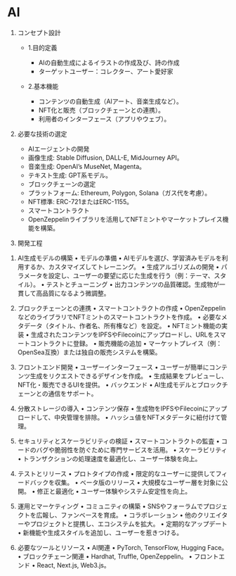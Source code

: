 # AI

1. コンセプト設計
   	- 1.目的定義
		- AIの自動生成によるイラストの作成及び、詩の作成
		- ターゲットユーザー：コレクター、アート愛好家
 
   	- 2.基本機能
		- コンテンツの自動生成（AIアート、音楽生成など）。
		- NFT化と販売（ブロックチェーンとの連携）。
		- 利用者のインターフェース（アプリやウェブ）。

2. 必要な技術の選定
	- AIエージェントの開発
	- 画像生成: Stable Diffusion, DALL-E, MidJourney API。
	- 音楽生成: OpenAI’s MuseNet, Magenta。
	- テキスト生成: GPT系モデル。
	- ブロックチェーンの選定
	- プラットフォーム: Ethereum, Polygon, Solana（ガス代を考慮）。
	- NFT標準: ERC-721またはERC-1155。
	- スマートコントラクト
	- OpenZeppelinライブラリを活用してNFTミントやマーケットプレイス機能を構築。

4. 開発工程

1) AI生成モデルの構築
	•	モデルの準備
	•	AIモデルを選び、学習済みモデルを利用するか、カスタマイズしてトレーニング。
	•	生成アルゴリズムの開発
	•	パラメータを設定し、ユーザーの要望に応じた生成を行う（例：テーマ、スタイル）。
	•	テストとチューニング
	•	出力コンテンツの品質確認。生成物が一貫して高品質になるよう微調整。

2) ブロックチェーンとの連携
	•	スマートコントラクトの作成
	•	OpenZeppelinなどのライブラリでNFTミントのスマートコントラクトを作成。
	•	必要なメタデータ（タイトル、作者名、所有権など）を設定。
	•	NFTミント機能の実装
	•	生成されたコンテンツをIPFSやFilecoinにアップロードし、URLをスマートコントラクトに登録。
	•	販売機能の追加
	•	マーケットプレイス（例：OpenSea互換）または独自の販売システムを構築。

3) フロントエンド開発
	•	ユーザーインターフェース
	•	ユーザーが簡単にコンテンツ生成をリクエストできるデザインを作成。
	•	生成結果をプレビューし、NFT化・販売できるUIを提供。
	•	バックエンド
	•	AI生成モデルとブロックチェーンとの通信をサポート。

4) 分散ストレージの導入
	•	コンテンツ保存
	•	生成物をIPFSやFilecoinにアップロードして、中央管理を排除。
	•	ハッシュ値をNFTメタデータに紐付けて管理。

5) セキュリティとスケーラビリティの検証
	•	スマートコントラクトの監査
	•	コードのバグや脆弱性を防ぐために専門サービスを活用。
	•	スケーラビリティ
	•	トランザクションの処理速度を最適化し、ユーザー体験を向上。

4. テストとリリース
	•	プロトタイプの作成
	•	限定的なユーザーに提供してフィードバックを収集。
	•	ベータ版のリリース
	•	大規模なユーザー層を対象に公開。
	•	修正と最適化
	•	ユーザー体験やシステム安定性を向上。

5. 運用とマーケティング
	•	コミュニティの構築
	•	SNSやフォーラムでプロジェクトを広報し、ファンベースを育成。
	•	コラボレーション
	•	他のクリエイターやプロジェクトと提携し、エコシステムを拡大。
	•	定期的なアップデート
	•	新機能や生成スタイルを追加し、ユーザーを惹きつける。

6. 必要なツールとリソース
	•	AI関連
	•	PyTorch, TensorFlow, Hugging Face。
	•	ブロックチェーン関連
	•	Hardhat, Truffle, OpenZeppelin。
	•	フロントエンド
	•	React, Next.js, Web3.js。
